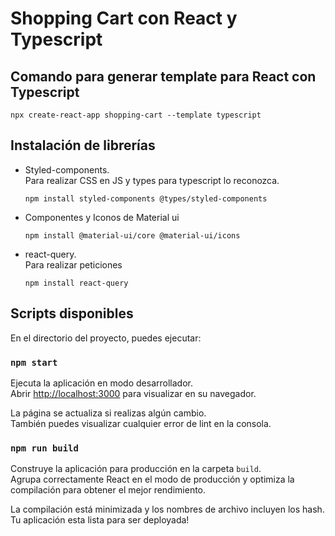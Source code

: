 # Shopping Cart con React y Typescript

## Comando para generar template para React con Typescript

`npx create-react-app shopping-cart --template typescript`

## Instalación de librerías 

* Styled-components.\
Para realizar CSS en JS y types para typescript lo reconozca.
    ```
   npm install styled-components @types/styled-components
    ```

* Componentes y Iconos de Material ui
    ```
    npm install @material-ui/core @material-ui/icons
    ```
* react-query.\
Para realizar peticiones
    ```
    npm install react-query
    ```
    
## Scripts disponibles

En el directorio del proyecto, puedes ejecutar:
### `npm start`

Ejecuta la aplicación en modo desarrollador.\
Abrir [http://localhost:3000](http://localhost:3000) para visualizar en su navegador.

La página se actualiza si realizas algún cambio.\
También puedes visualizar cualquier error de lint en la consola.

### `npm run build`

Construye la aplicación para producción en la carpeta `build`.\
Agrupa correctamente React en el modo de producción y optimiza la compilación para obtener el mejor rendimiento.


La compilación está minimizada y los nombres de archivo incluyen los hash.\
Tu aplicación esta lista para ser deployada!

